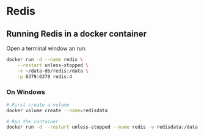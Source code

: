 # Redis

##  Running Redis in a docker container <a id="running-mongodb-in-a-docker-container"></a>

Open a terminal window an run:

```bash
docker run -d --name redis \
    --restart unless-stopped \
    -v ~/data-db/redis:/data \
    -p 6379:6379 redis:4
```

### On Windows

```bash
# First create a volume 
docker volume create --name=redisdata

# Run the container
docker run -d --restart unless-stopped --name redis -v redisdata:/data -d -p 6379:6379 redis:5
```

